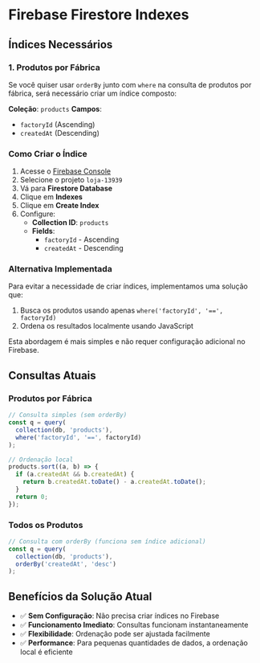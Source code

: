 # Firebase Firestore Indexes

## Índices Necessários

### 1. Produtos por Fábrica
Se você quiser usar `orderBy` junto com `where` na consulta de produtos por fábrica, será necessário criar um índice composto:

**Coleção**: `products`
**Campos**:
- `factoryId` (Ascending)
- `createdAt` (Descending)

### Como Criar o Índice

1. Acesse o [Firebase Console](https://console.firebase.google.com/)
2. Selecione o projeto `loja-13939`
3. Vá para **Firestore Database**
4. Clique em **Indexes**
5. Clique em **Create Index**
6. Configure:
   - **Collection ID**: `products`
   - **Fields**:
     - `factoryId` - Ascending
     - `createdAt` - Descending

### Alternativa Implementada

Para evitar a necessidade de criar índices, implementamos uma solução que:
1. Busca os produtos usando apenas `where('factoryId', '==', factoryId)`
2. Ordena os resultados localmente usando JavaScript

Esta abordagem é mais simples e não requer configuração adicional no Firebase.

## Consultas Atuais

### Produtos por Fábrica
```javascript
// Consulta simples (sem orderBy)
const q = query(
  collection(db, 'products'), 
  where('factoryId', '==', factoryId)
);

// Ordenação local
products.sort((a, b) => {
  if (a.createdAt && b.createdAt) {
    return b.createdAt.toDate() - a.createdAt.toDate();
  }
  return 0;
});
```

### Todos os Produtos
```javascript
// Consulta com orderBy (funciona sem índice adicional)
const q = query(
  collection(db, 'products'), 
  orderBy('createdAt', 'desc')
);
```

## Benefícios da Solução Atual

- ✅ **Sem Configuração**: Não precisa criar índices no Firebase
- ✅ **Funcionamento Imediato**: Consultas funcionam instantaneamente
- ✅ **Flexibilidade**: Ordenação pode ser ajustada facilmente
- ✅ **Performance**: Para pequenas quantidades de dados, a ordenação local é eficiente


